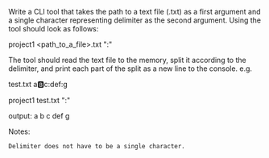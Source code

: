 Write a CLI tool that takes the path to a text file (.txt) as a first argument and
a single character representing delimiter as the second argument. Using the tool should look as follows:

project1 <path_to_a_file>.txt ":"

The tool should read the text file to the memory, split it according to the delimiter,
and print each part of the split as a new line to the console. e.g.

test.txt
a:b:c:def:g

project1 test.txt ":"

output:
a
b
c
def
g

Notes:

    Delimiter does not have to be a single character.
